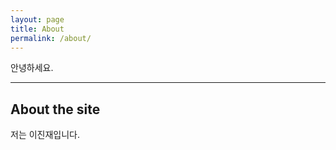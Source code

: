 ```yaml
---
layout: page
title: About
permalink: /about/
---
```


안녕하세요.

----
<h2>About the site</h2>
저는 이진재입니다.
